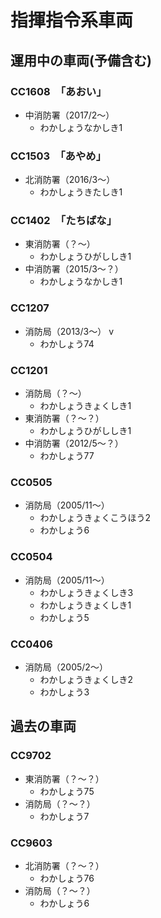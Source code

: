 # 指揮指令系車両

## 運用中の車両(予備含む)

### CC1608　「あおい」
- 中消防署（2017/2〜）
    - わかしょうなかしき1

### CC1503　「あやめ」
- 北消防署（2016/3〜）
    - わかしょうきたしき1

### CC1402　「たちばな」
- 東消防署（？〜）
    - わかしょうひがししき1
- 中消防署（2015/3〜？）
    - わかしょうなかしき1

### CC1207
- 消防局（2013/3〜）
v
    - わかしょう74

### CC1201
- 消防局（？〜）
    - わかしょうきょくしき1
- 東消防署（？〜？）
    - わかしょうひがししき1
- 中消防署（2012/5〜？）
    - わかしょう77

### CC0505
- 消防局（2005/11〜）
    - わかしょうきょくこうほう2
    - わかしょう6

### CC0504
- 消防局（2005/11〜）
    - わかしょうきょくしき3
    - わかしょうきょくしき1
    - わかしょう5

### CC0406
- 消防局（2005/2〜）
    - わかしょうきょくしき2
    - わかしょう3

## 過去の車両

### CC9702
- 東消防署（？〜？）
    - わかしょう75
- 消防局（？〜？）
    - わかしょう7

### CC9603
- 北消防署（？〜？）
    - わかしょう76
- 消防局（？〜？）
    - わかしょう6
